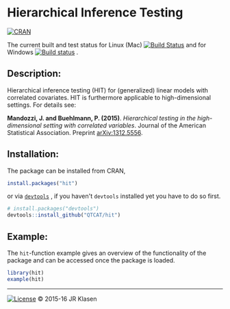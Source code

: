 # Hierarchical Inference Testing

[![CRAN](http://www.r-pkg.org/badges/version/hit)](http://cran.r-project.org/package=hit)

The current built and test status for Linux (Mac)
[![Build Status](https://travis-ci.org/QTCAT/hit.svg)](https://travis-ci.org/QTCAT/hit)
and for Windows 
[![Build status](https://ci.appveyor.com/api/projects/status/kttq4x98q6hra6ct?svg=true)](https://ci.appveyor.com/project/jrklasen/hit)
.

## Description:
Hierarchical inference testing (HIT) for (generalized) linear models with 
correlated covariates. HIT is furthermore applicable to high-dimensional 
settings. For details see:

**Mandozzi, J. and Buehlmann, P. (2015)**. *Hierarchical testing in the 
high-dimensional setting with correlated variables*. Journal of the American 
Statistical Association. Preprint 
[arXiv:1312.5556](https://arxiv.org/abs/1312.5556).

## Installation:
The package can be installed from CRAN,

```R
install.packages("hit")

```

or via 
[`devtools`](https://github.com/hadley/devtools#updating-to-the-latest-version-of-devtools)
, if you haven't `devtools` installed yet you have to do so first.

```R
# install.packages("devtools")
devtools::install_github("QTCAT/hit")
```

## Example:
The `hit`-function example gives an overview of the functionality of the 
package and can be accessed once the package is loaded.

```R
library(hit)
example(hit)
```

--------------------------------------------------------------------------------
[![License](https://img.shields.io/badge/license-GPL%20%28%3E=%202%29-brightgreen.svg)](https://www.gnu.org/licenses/gpl-2.0.html)
&copy; 2015-16 JR Klasen
